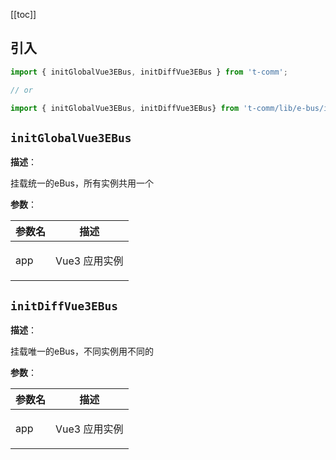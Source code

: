 [[toc]]

## 引入

```ts
import { initGlobalVue3EBus, initDiffVue3EBus } from 't-comm';

// or

import { initGlobalVue3EBus, initDiffVue3EBus} from 't-comm/lib/e-bus/index';
```


## `initGlobalVue3EBus` 


**描述**：<p>挂载统一的eBus，所有实例共用一个</p>

**参数**：


| 参数名 | 描述 |
| --- | --- |
| app | <p>Vue3 应用实例</p> |



<a name="initDiffVue3EBus"></a>

## `initDiffVue3EBus` 


**描述**：<p>挂载唯一的eBus，不同实例用不同的</p>

**参数**：


| 参数名 | 描述 |
| --- | --- |
| app | <p>Vue3 应用实例</p> |



